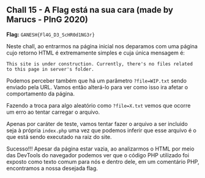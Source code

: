 ## Chall 15 - A Flag está na sua cara (made by Marucs - PInG 2020)

**Flag:** `GANESH{Fl4G_D3_ScHR0d1NG3r}`

Neste chall, ao entrarmos na página inicial nos deparamos com uma página cujo retorno HTML é extremamente simples e cuja única mensagem é:

`This site is under construction. Currently, there's no files related to this page in server's folder.`

Podemos perceber também que há um parâmetro `?file=WIP.txt` sendo enviado pela URL. Vamos então alterá-lo para ver como isso ira afetar o comportamento da página.

Fazendo a troca para algo aleatório como `?file=X.txt` vemos que ocorre um erro ao tentar carregar o arquivo.

Apenas por caráter de teste, vamos tentar fazer o arquivo a ser incluido seja à própria `index.php` uma vez que podemos inferir que esse arquivo é o que está sendo executado na raiz do site.

Sucesso!!! Apesar da página estar vazia, ao analizarmos o HTML por meio das DevTools do navegador podemos ver que o código PHP utilizado foi exposto como texto comum para nós e dentro dele, em um comentário PHP, encontramos a nossa desejada flag.